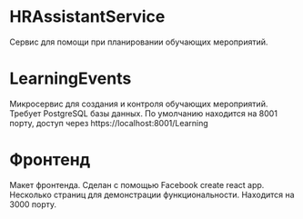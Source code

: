 # HRAssistantService

Сервис для помощи при планировании обучающих мероприятий.

# LearningEvents
Микросервис для создания и контроля обучающих мероприятий.
Требует PostgreSQL базы данных.
По умолчанию находится на 8001 порту, доступ через https://localhost:8001/Learning

# Фронтенд
Макет фронтенда. Сделан с помощью Facebook create react app. 
Несколько страниц для демонстрации функциональности.
Находится на 3000 порту.
